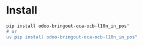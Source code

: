# Install

```bash
pip install odoo-bringout-oca-ocb-l10n_in_pos"
# or
uv pip install odoo-bringout-oca-ocb-l10n_in_pos"
```
